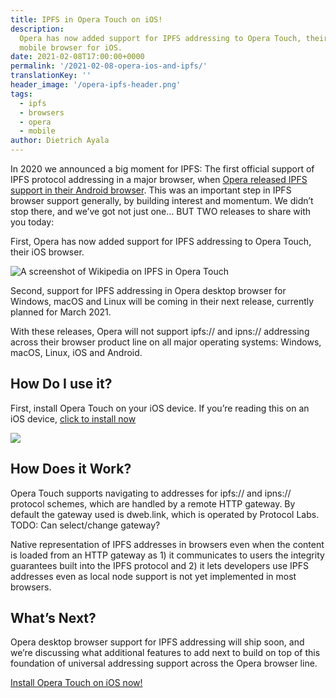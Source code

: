 ```yaml
---
title: IPFS in Opera Touch on iOS!
description:
  Opera has now added support for IPFS addressing to Opera Touch, their
  mobile browser for iOS.
date: 2021-02-08T17:00:00+0000
permalink: '/2021-02-08-opera-ios-and-ipfs/'
translationKey: ''
header_image: '/opera-ipfs-header.png'
tags:
  - ipfs
  - browsers
  - opera
  - mobile
author: Dietrich Ayala
---
```


In 2020 we announced a big moment for IPFS: The first official support of IPFS protocol addressing in a major browser, when [Opera released IPFS support in their Android browser](ipns://blog.ipfs.io/2020-03-30-ipfs-in-opera-for-android/ 'Opera Android IPFS announcement'). This was an important step in IPFS browser support generally, by building interest and momentum. We didn’t stop there, and we’ve got not just one… BUT TWO releases to share with you today:

First, Opera has now added support for IPFS addressing to Opera Touch, their iOS browser.

![A screenshot of Wikipedia on IPFS in Opera Touch](/opera-ios-wikipedia-short.png 'Wikipedia on IPFS in Opera Touch')

Second, support for IPFS addressing in Opera desktop browser for Windows, macOS and Linux will be coming in their next release, currently planned for March 2021.

With these releases, Opera will not support ipfs:// and ipns:// addressing across their browser product line on all major operating systems: Windows, macOS, Linux, iOS and Android.

## How Do I use it?

First, install Opera Touch on your iOS device. If you’re reading this on an iOS device, [click to install now](https://apps.apple.com/us/app/opera-touch-web-browser/id1411869974)

![](/opera-ios-app-store-short.png)

## How Does it Work?

Opera Touch supports navigating to addresses for ipfs:// and ipns:// protocol schemes, which are handled by a remote HTTP gateway. By default the gateway used is dweb.link, which is operated by Protocol Labs. TODO: Can select/change gateway?

Native representation of IPFS addresses in browsers even when the content is loaded from an HTTP gateway as 1) it communicates to users the integrity guarantees built into the IPFS protocol and 2) it lets developers use IPFS addresses even as local node support is not yet implemented in most browsers.

## What’s Next?

Opera desktop browser support for IPFS addressing will ship soon, and we’re discussing what additional features to add next to build on top of this foundation of universal addressing support across the Opera browser line.

[Install Opera Touch on iOS now!](https://apps.apple.com/us/app/opera-touch-web-browser/id1411869974)
